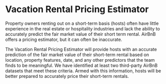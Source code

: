 # Vacation Rental Pricing Estimator

Property owners renting out on a short-term basis (hosts) often have little experience in the real estate or hospitality industries and lack the ability to accurately predict the fair market value of their short term rental.  AirBnB offers a pricing estimator, but it can often be inaccurate.

The Vacation Rental Pricing Estimator will provide hosts with an accurate prediction of the fair market value of their short-term rental based on location, property features, date, and any other predictors that the team finds to be meaningful.  We have identified at least two third-party AirBnB datasets that meet these criteria.  Armed with this information, hosts will be better prepared to accurately price their short-term rentals.
